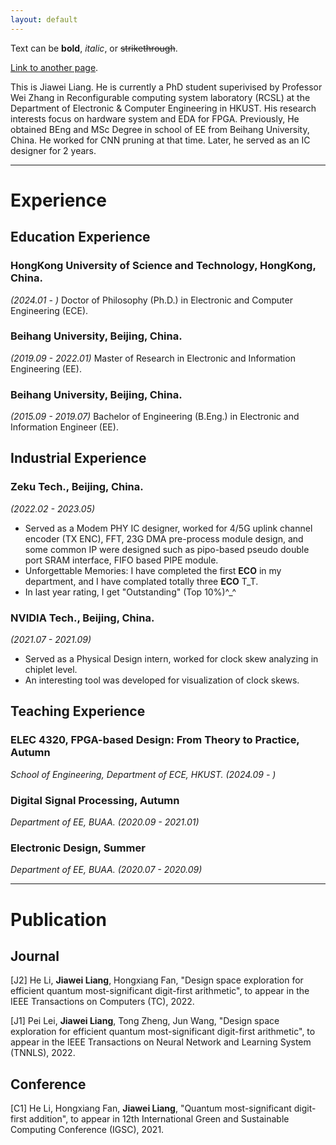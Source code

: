 ```yaml
---
layout: default
---
```


Text can be **bold**, _italic_, or ~~strikethrough~~.

[Link to another page](./another-page.html).

This is Jiawei Liang. He is currently a PhD student superivised by Professor Wei Zhang in Reconfigurable computing system laboratory (RCSL) at the Department of Electronic & Computer Engineering in HKUST. His research interests focus on hardware system and EDA for FPGA.
Previously, He obtained BEng and MSc Degree in school of EE from Beihang University, China. He worked for CNN pruning at that time. Later, he served as an IC designer for 2 years.

* * *

# Experience

## Education Experience

### HongKong University of Science and Technology, HongKong, China.
_(2024.01 - )_
Doctor of Philosophy (Ph.D.) in Electronic and Computer Engineering (ECE).

### Beihang University, Beijing, China.
_(2019.09 - 2022.01)_
Master of Research in Electronic and Information Engineering (EE).

### Beihang University, Beijing, China.
_(2015.09 - 2019.07)_
Bachelor of Engineering (B.Eng.) in Electronic and Information Engineer (EE).

## Industrial Experience 

### Zeku Tech., Beijing, China.
_(2022.02 - 2023.05)_

* Served as a Modem PHY IC designer, worked for 4/5G uplink channel encoder (TX ENC), FFT, 23G DMA pre-process module design, and some common IP were designed such as pipo-based pseudo double port SRAM interface, FIFO based PIPE module. 
* Unforgettable Memories: I have completed the first **ECO** in my department, and I have complated totally three **ECO** T\_T.
* In last year rating, I get "Outstanding" (Top 10%)^\_^

### NVIDIA Tech., Beijing, China.
_(2021.07 - 2021.09)_

* Served as a Physical Design intern, worked for clock skew analyzing in chiplet level.
* An interesting tool was developed for visualization of clock skews.

## Teaching Experience

### ELEC 4320, FPGA-based Design: From Theory to Practice, Autumn
_School of Engineering, Department of ECE, HKUST. (2024.09 - )_

### Digital Signal Processing, Autumn
_Department of EE, BUAA. (2020.09 - 2021.01)_

### Electronic Design, Summer
_Department of EE, BUAA. (2020.07 - 2020.09)_


* * *

# Publication

## Journal

[J2] He Li, **Jiawei Liang**, Hongxiang Fan, "Design space exploration for efficient quantum most-significant digit-first arithmetic", to appear in the IEEE Transactions on Computers (TC), 2022.

[J1] Pei Lei, **Jiawei Liang**, Tong Zheng, Jun Wang, "Design space exploration for efficient quantum most-significant digit-first arithmetic", to appear in the IEEE Transactions on Neural Network and Learning System (TNNLS), 2022.

## Conference

[C1] He Li, Hongxiang Fan, **Jiawei Liang**, "Quantum most-significant digit-first addition", to appear in 12th International Green and Sustainable Computing Conference (IGSC), 2021.

